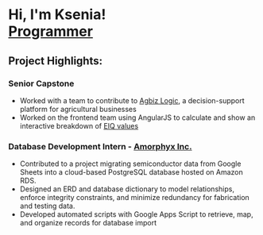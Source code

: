 <h1>Hi, I'm Ksenia! <br/><a href="https://github.com/kseniabnnv">Programmer</a></h1>

<h2>Project Highlights:</h2>

<h3>Senior Capstone</h3>
<ul>
	<li>Worked with a team to contribute to <a href="https://www.agbizlogic.com/">Agbiz Logic</a>, a decision-support platform for agricultural businesses</li>
	<li>Worked on the frontend team using AngularJS to calculate and show an interactive breakdown of <a href="https://cals.cornell.edu/integrated-pest-management/risk-assessment/eiq">EIQ values</a></li>
</ul>


<h3>Database Development Intern - <a href="https://www.amorphyx.com/">Amorphyx Inc.</a></h3> 
<ul>
    <li>Contributed to a project migrating semiconductor data from Google Sheets into a cloud-based PostgreSQL database hosted on Amazon RDS.</li>
    <li>Designed an ERD and database dictionary to model relationships, enforce integrity constraints, and minimize redundancy for fabrication and testing data.</li>
    <li>Developed automated scripts with Google Apps Script to retrieve, map, and organize records for database import</li>
</ul>





